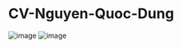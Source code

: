 # CV-Nguyen-Quoc-Dung
 ![image](https://github.com/NQDungx9/CV-Nguyen-Quoc-Dung/assets/105968868/ff3566fa-3a2e-40b7-9a24-43b7509cbaad)
 ![image](https://github.com/NQDungx9/CV-Nguyen-Quoc-Dung/assets/105968868/0b2737ef-0967-45e1-a7f6-2359e05228c7)
